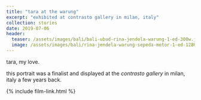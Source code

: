 ```yaml
---
title: "tara at the warung"
excerpt: "exhibited at contrasto gallery in milan, italy"
collection: stories
date: 2019-07-06
header:
  teaser: /assets/images/bali/bali-ubud-rina-jendela-warung-1-ed-300w.jpg
  image: /assets/images/bali/rina-jendela-warung-sepeda-motor-1-ed-1280w.jpg
---
```

tara, my love.

this portrait was a finalist and displayed at the *contrasto gallery* in milan, italy a few years back.

{% include film-link.html %}